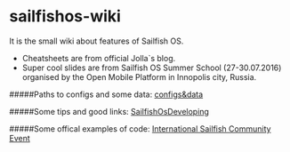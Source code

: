 # sailfishos-wiki
It is the small wiki about features of Sailfish OS.  
- Cheatsheets are from official Jolla\`s blog. 
- Super cool slides are from Sailfish OS Summer School (27-30.07.2016) organised by the Open Mobile Platform in Innopolis city, Russia.

  
#####Paths to configs and some data:
[configs&data](https://github.com/GoAlexander/sailfishos-wiki/blob/master/configs%26data.md)
  
#####Some tips and good links:
[SailfishOsDeveloping](https://github.com/GoAlexander/sailfishos-wiki/blob/master/SailfoshOsDeveloping.md)
  
#####Some offical examples of code:
[International Sailfish Community Event](https://gist.github.com/jaymzznoori/a980314f8248e0a1e7904c29c88ecdf3)
